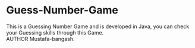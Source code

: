 # Guess-Number-Game
This is a Guessing Number Game and is developed in Java, you can check your Guessing skills through this Game. 
<br>
AUTHOR Mustafa-bangash.
